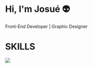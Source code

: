 Hi, I'm Josué 👽
================

Front-End Developer | Graphic Designer

SKILLS
======

<picture>
  <img src="https://josuegamonal.com/images/iconos-color/html-5-svgrepo-com.svg">
</picture>

<!--
**josuegamonal/josuegamonal** is a ✨ _special_ ✨ repository because its `README.md` (this file) appears on your GitHub profile.

Here are some ideas to get you started:

- 🔭 I’m currently working on ...
- 🌱 I’m currently learning ...
- 👯 I’m looking to collaborate on ...
- 🤔 I’m looking for help with ...
- 💬 Ask me about ...
- 📫 How to reach me: ...
- 😄 Pronouns: ...
- ⚡ Fun fact: ...
-->
